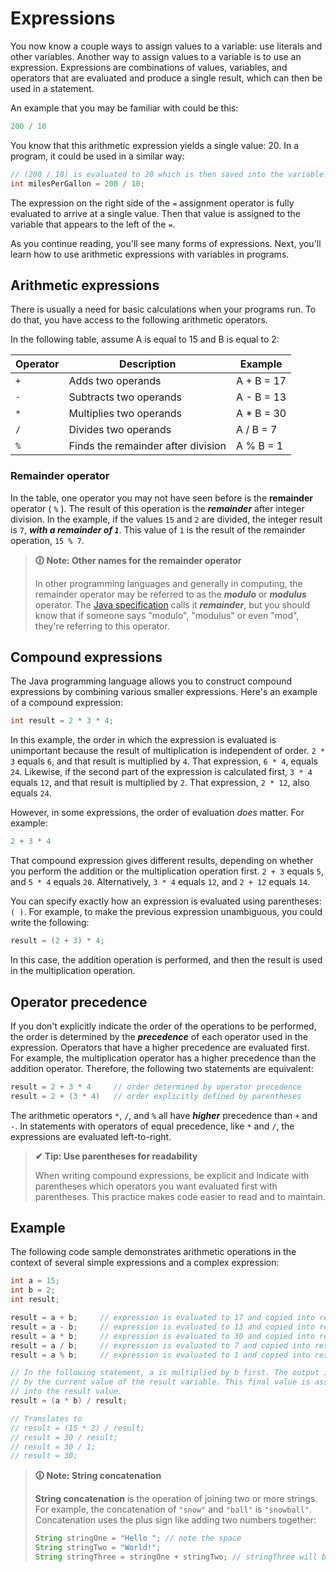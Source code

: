 # Expressions

You now know a couple ways to assign values to a variable: use literals and other variables. Another way to assign values to a variable is to use an expression. Expressions are combinations of values, variables, and operators that are evaluated and produce a single result, which can then be used in a statement.

An example that you may be familiar with could be this:
```java
200 / 10
```

You know that this arithmetic expression yields a single value: 20. In a program, it could be used in a similar way:
```java
// (200 / 10) is evaluated to 20 which is then saved into the variable.
int milesPerGallon = 200 / 10;
```

The expression on the right side of the `=` assignment operator is fully evaluated to arrive at a single value. Then that value is assigned to the variable that appears to the left of the `=`.

As you continue reading, you'll see many forms of expressions. Next, you'll learn how to use arithmetic expressions with variables in programs.

## Arithmetic expressions
There is usually a need for basic calculations when your programs run. To do that, you have access to the following arithmetic operators.

In the following table, assume A is equal to 15 and B is equal to 2:

| Operator | Description                        | Example    |
| -------- | ---------------------------------- | ---------- |
| `+`      | Adds two operands                  | A + B = 17 |
| `-`      | Subtracts two operands             | A - B = 13 |
| `*`      | Multiplies two operands            | A * B = 30 |
| `/`      | Divides two operands               | A / B = 7  |
| `%`      | Finds the remainder after division | A % B = 1  |

### Remainder operator
In the table, one operator you may not have seen before is the **remainder** operator ( `%` ). The result of this operation is the **_remainder_** after integer division. In the example, if the values `15` and `2` are divided, the integer result is `7`, **_with a remainder of `1`_**. This value of `1` is the result of the remainder operation, `15 % 7`.

>**🛈 Note: Other names for the remainder operator**
>
>In other programming languages and generally in computing, the remainder operator may be referred to as the **_modulo_** or **_modulus_** operator. The [Java specification](https://docs.oracle.com/javase/specs/jls/se11/html/jls-15.html#jls-15.17.3) calls it **_remainder_**, but you should know that if someone says "modulo", "modulus" or even "mod", they're referring to this operator.

## Compound expressions
The Java programming language allows you to construct compound expressions by combining various smaller expressions. Here's an example of a compound expression:
```java
int result = 2 * 3 * 4;
```

In this example, the order in which the expression is evaluated is unimportant because the result of multiplication is independent of order. `2 * 3` equals `6`, and that result is multiplied by `4`. That expression, `6 * 4`, equals `24`. Likewise, if the second part of the expression is calculated first, `3 * 4` equals `12`, and that result is multiplied by `2`. That expression, `2 * 12`, also equals `24`.

However, in some expressions, the order of evaluation _does_ matter. For example:
```java
2 + 3 * 4
```

That compound expression gives different results, depending on whether you perform the addition or the multiplication operation first. `2 + 3` equals `5`, and `5 * 4` equals `20`. Alternatively, `3 * 4` equals `12`, and `2 + 12` equals `14`.

You can specify exactly how an expression is evaluated using parentheses: `( )`. For example, to make the previous expression unambiguous, you could write the following:
```java
result = (2 + 3) * 4;
```

In this case, the addition operation is performed, and then the result is used in the multiplication operation.

## Operator precedence
If you don't explicitly indicate the order of the operations to be performed, the order is determined by the **_precedence_** of each operator used in the expression. Operators that have a higher precedence are evaluated first. For example, the multiplication operator has a higher precedence than the addition operator. Therefore, the following two statements are equivalent:
```java
result = 2 + 3 * 4     // order determined by operator precedence
result = 2 + (3 * 4)   // order explicitly defined by parentheses
```

The arithmetic operators `*`, `/`, and `%` all have **_higher_** precedence than `+` and `-`. In statements with operators of equal precedence, like `*` and `/`, the expressions are evaluated left-to-right.

>**✔ Tip: Use parentheses for readability**
>
>When writing compound expressions, be explicit and indicate with parentheses which operators you want evaluated first with parentheses. This practice makes code easier to read and to maintain.

## Example
The following code sample demonstrates arithmetic operations in the context of several simple expressions and a complex expression:
```java
int a = 15;
int b = 2;
int result;

result = a + b;     // expression is evaluated to 17 and copied into result
result = a - b;     // expression is evaluated to 13 and copied into result
result = a * b;     // expression is evaluated to 30 and copied into result
result = a / b;     // expression is evaluated to 7 and copied into result
result = a % b;     // expression is evaluated to 1 and copied into result

// In the following statement, a is multiplied by b first. The output is divided
// by the current value of the result variable. This final value is assigned
// into the result value.
result = (a * b) / result;

// Translates to
// result = (15 * 2) / result;
// result = 30 / result;
// result = 30 / 1;
// result = 30;
```

>**🛈 Note: String concatenation**
>
>**String concatenation** is the operation of joining two or more strings. For example, the concatenation of `"snow"` and `"ball"` is `"snowball"`.
Concatenation uses the plus sign like adding two numbers together:
>
>```java
>String stringOne = "Hello "; // note the space
>String stringTwo = "World!";
>String stringThree = stringOne + stringTwo; // stringThree will be "Hello World!"
>```
